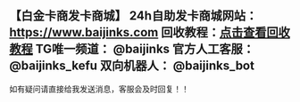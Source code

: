 【白金卡商发卡商城】
24h自助发卡商城网站：https://www.baijinks.com
回收教程：<a href="https://t.me/baijinks/149" target="_blank">点击查看回收教程</a>
TG唯一频道： @baijinks
官方人工客服： @baijinks_kefu
双向机器人： @baijinks_bot
--------------------------
如有疑问请直接给我发送消息，客服会及时回复！！
